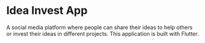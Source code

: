 # Idea Invest App
 A social media platform where people can share their ideas to help others or invest their ideas in different projects. This application is built with Flutter.
